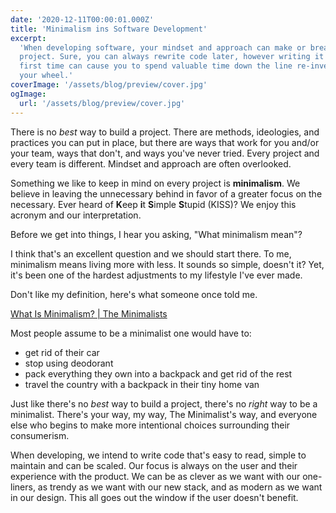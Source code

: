 ```yaml
---
date: '2020-12-11T00:00:01.000Z'
title: 'Minimalism ins Software Development'
excerpt:
  'When developing software, your mindset and approach can make or break your
  project. Sure, you can always rewrite code later, however writing it wrong the
  first time can cause you to spend valuable time down the line re-inventing
  your wheel.'
coverImage: '/assets/blog/preview/cover.jpg'
ogImage:
  url: '/assets/blog/preview/cover.jpg'
---
```


There is no *best* way to build a project. There are methods, ideologies, and
practices you can put in place, but there are ways that work for you and/or your
team, ways that don't, and ways you've never tried. Every project and every team
is different. Mindset and approach are often overlooked.

Something we like to keep in mind on every project is **minimalism**. We believe
in leaving the unnecessary behind in favor of a greater focus on the necessary.
Ever heard of **K**eep **i**t **S**imple **S**tupid (KISS)? We enjoy this
acronym and our interpretation.

Before we get into things, I hear you asking, "What minimalism mean"?

I think that's an excellent question and we should start there. To me,
minimalism means living more with less. It sounds so simple, doesn't it? Yet,
it's been one of the hardest adjustments to my lifestyle I've ever made.

Don't like my definition, here's what someone once told me.

[What Is Minimalism? | The Minimalists](https://www.theminimalists.com/minimalism/)

Most people assume to be a minimalist one would have to:

- get rid of their car
- stop using deodorant
- pack everything they own into a backpack and get rid of the rest
- travel the country with a backpack in their tiny home van

Just like there's no *best* way to build a project, there's no *right* way to be
a minimalist. There's your way, my way, The Minimalist's way, and everyone else
who begins to make more intentional choices surrounding their consumerism.

When developing, we intend to write code that's easy to read, simple to maintain
and can be scaled. Our focus is always on the user and their experience with the
product. We can be as clever as we want with our one-liners, as trendy as we
want with our new stack, and as modern as we want in our design. This all goes
out the window if the user doesn't benefit.
